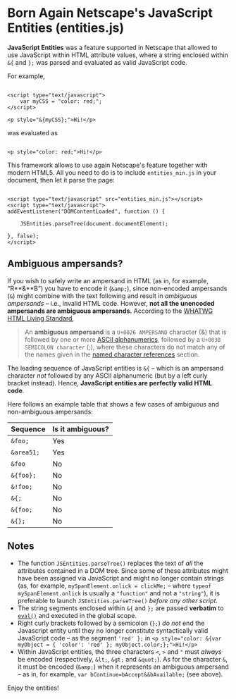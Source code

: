 # Born Again Netscape's JavaScript Entities (entities.js)

**JavaScript Entities** was a feature supported in Netscape that allowed to use JavaScript within HTML attribute values, where a string enclosed within `&{` and `};` was parsed and evaluated as valid JavaScript code.

For example,

~~~~~~~~~~~~~~~~~~~~~{.html}

<script type="text/javascript">
	var myCSS = "color: red;";
</script>

<p style="&{myCSS};">Hi!</p>

~~~~~~~~~~~~~~~~~~~~~

was evaluated as

~~~~~~~~~~~~~~~~~~~~~{.html}

<p style="color: red;">Hi!</p>

~~~~~~~~~~~~~~~~~~~~~

This framework allows to use again Netscape's feature together with modern HTML5. All you need to do is to include `entities_min.js` in your document, then let it parse the page:

~~~~~~~~~~~~~~~~~~~~~{.html}

<script type="text/javascript" src="entities_min.js"></script>
<script type="text/javascript">
addEventListener("DOMContentLoaded", function () {

	JSEntities.parseTree(document.documentElement);

}, false);
</script>

~~~~~~~~~~~~~~~~~~~~~

## Ambiguous ampersands?

If you wish to safely write an ampersand in HTML (as in, for example, &ldquo;R**&amp;**B&rdquo;) you have to encode it (`&amp;`), since non-encoded ampersands (`&`) might combine with the text following and result in *ambiguous ampersands* &ndash; i.e., invalid HTML code. However, **not all the unencoded ampersands are ambiguous ampersands.** According to the [WHATWG HTML Living Standard](https://html.spec.whatwg.org/multipage/syntax.html#syntax-ambiguous-ampersand),

> An **ambiguous ampersand** is a `U+0026 AMPERSAND` character (&amp;) that is followed by one or more [ASCII alphanumerics](https://infra.spec.whatwg.org/#ascii-alphanumeric), followed by a `U+003B SEMICOLON character` (;), where these characters do not match any of the names given in the [named character references](https://html.spec.whatwg.org/multipage/syntax.html#named-character-references) section.

The leading sequence of JavaScript entities is `&{` &ndash; which is an ampersand character *not* followed by any ASCII alphanumeric (but by a left curly bracket instead). Hence, **JavaScript entities are perfectly valid HTML code**.

Here follows an example table that shows a few cases of ambiguous and non-ambiguous ampersands:

| Sequence         | Is it ambiguous? |
|------------------|------------------|
| `&foo;`          | Yes              |
| `&area51;`       | Yes              |
| `&foo`           | No               |
| `&{foo};`        | No               |
| `&!foo;`         | No               |
| `&{;`            | No               |
| `&{foo;`         | No               |
| `&{};`           | No               |

## Notes

* The function `JSEntities.parseTree()` replaces the text of *all* the attributes contained in a DOM tree. Since some of these attributes might have been assigned via JavaScript and might no longer contain strings (as, for example, `mySpanElement.onlick = clickMe;` &ndash; where `typeof mySpanElement.onlick` is usually a `"function"` and not a `"string"`), it is preferable to launch `JSEntities.parseTree()` *before any other script*.
* The string segments enclosed within `&{` and `};` are passed **verbatim** to [`eval()`](https://developer.mozilla.org/en-US/docs/Web/JavaScript/Reference/Global_Objects/eval) and executed in the global scope.
* Right curly brackets followed by a semicolon (`};`) *do not* end the Javascript entity until they no longer constitute syntactically valid JavaScript code &ndash; as the segment `'red' };` in `<p style="color: &{var myObject = { 'color': 'red' }; myObject.color;};">Hi!</p>`
* Within JavaScript entities, the three characters `<`, `>` and `"` must *always* be encoded (respectively, `&lt;`, `&gt;` and `&quot;`). As for the character `&`, it must be encoded (`&amp;`) when it represents an ambiguous ampersand &ndash; as in, for example, `var bContinue=bAccept&&bAvailable;` (see above).

Enjoy the entities!
